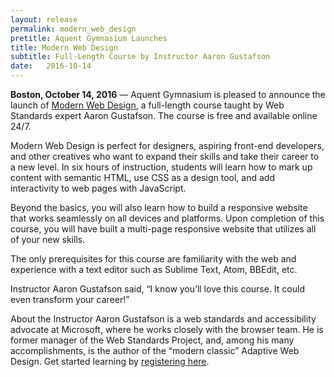 ```yaml
---
layout: release
permalink: modern_web_design
pretitle: Aquent Gymnasium Launches
title: Modern Web Design
subtitle: Full-Length Course by Instructor Aaron Gustafson
date:   2016-10-14
---
```


**Boston, October 14, 2016** — Aquent Gymnasium is pleased to announce the launch of [Modern Web Design](http://bit.ly/GYM_MWD), a full-length course taught by Web Standards expert Aaron Gustafson. The course is free and available online 24/7.

Modern Web Design is perfect for designers, aspiring front-end developers, and other creatives who want to expand their skills and take their career to a new level. In six hours of instruction, students will learn how to mark up content with semantic HTML, use CSS as a design tool, and add interactivity to web pages with JavaScript.

Beyond the basics, you will also learn how to build a responsive website that works seamlessly on all devices and platforms. Upon completion of this course, you will have built a multi-page responsive website that utilizes all of your new skills.

The only prerequisites for this course are familiarity with the web and experience with a text editor such as Sublime Text, Atom, BBEdit, etc.

Instructor Aaron Gustafson said, “I know you’ll love this course. It could even transform your career!”

About the Instructor Aaron Gustafson is a web standards and accessibility advocate at Microsoft, where he works closely with the browser team. He is former manager of the Web Standards Project, and, among his many accomplishments, is the author of the “modern classic” Adaptive Web Design. Get started learning by [registering here](http://bit.ly/GYM_MWD).
